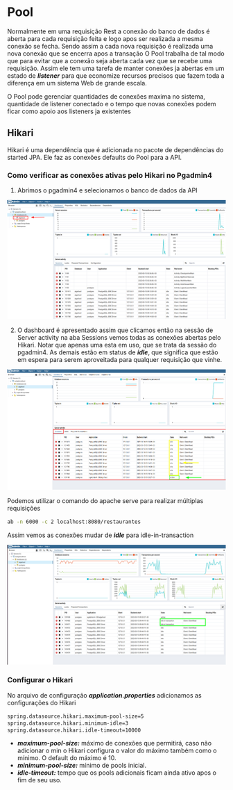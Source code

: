 # Pool

 Normalmente em uma requisição Rest a conexão do banco de dados é aberta para
 cada requisição feita e logo apos ser realizada a mesma conexão se fecha.
Sendo assim a cada nova requisição é realizada uma nova conexão que se encerra
apos a transação
 O Pool trabalha de tal modo que para evitar que a conexão seja aberta cada
vez que se recebe uma requisição. Assim ele tem uma tarefa de manter conexões
ja abertas em um estado de ***listener*** para que economize recursos precisos
que fazem toda a diferença em um sistema Web de grande escala.

 O Pool pode gerenciar quantidades de conexões maxima no sistema, quantidade de
listener conectado e o tempo que novas conexões podem ficar como apoio aos 
listeners ja existentes

## Hikari

Hikari é uma dependência que é adicionada no pacote de dependências do started
JPA. Ele faz as conexões defaults do Pool para a API.

### Como verificar as conexões ativas pelo Hikari no Pgadmin4

1. Abrimos o pgadmin4 e selecionamos o banco de dados da API

![pg1](/docs/resources/img/ex_pgadmin_01.png)

2. O dashboard é apresentado assim que clicamos então na sessão de Server 
activity na aba Sessions vemos todas as conexões abertas pelo Hikari.
Notar que apenas uma esta em uso, que se trata da sessão do pgadmin4. As demais
estão em status de ***idle***, que significa que estão em espera para serem 
aproveitada para qualquer requisição que vinhe.

![pg1](/docs/resources/img/ex_pgadmin_02.png)


 Podemos utilizar o comando do apache serve para realizar múltiplas requisições
 ~~~ bash
 ab -n 6000 -c 2 localhost:8080/restaurantes
 ~~~
 Assim vemos as conexões mudar de ***idle*** para idle-in-transaction

![pg1](/docs/resources/img/ex_pgadmin_03.png)



### Configurar o Hikari 

No arquivo de configuração ***application.properties*** adicionamos as 
configurações do Hikari

~~~ profiles
spring.datasource.hikari.maximum-pool-size=5
spring.datasource.hikari.minimum-idle=3
spring.datasource.hikari.idle-timeout=10000
~~~

- ***maximum-pool-size:*** máximo de conexões que permitirá, caso não adicionar o min
o Hikari configura o valor do máximo também como o mínimo. O default do máximo é 10.
- ***minimum-pool-size:*** mínimo de pools inicial.
- ***idle-timeout:*** tempo que os pools adicionais ficam ainda ativo apos o fim de 
seu uso.
